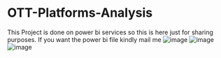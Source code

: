 # OTT-Platforms-Analysis
This Project is done on power bi services so this is here just for sharing purposes. If you want the power bi file kindly mail me 
![image](https://github.com/user-attachments/assets/ba419bd4-3229-4a58-b889-0e4009e37cb9)
![image](https://github.com/user-attachments/assets/a9c4f2d7-9058-472e-8d8b-72b3bff0d373)
![image](https://github.com/user-attachments/assets/f9287d7f-9671-4ff7-9389-d484a4a9e6e8)



